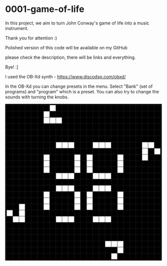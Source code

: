 # 0001-game-of-life
In this project, we aim to turn John Conway's game of life into a music instrument. 

Thank you for attention :)

Polished version of this code will be available on my GitHub

please check the description, there will be links and everything.

Bye! :]


I used the OB-Xd synth - https://www.discodsp.com/obxd/

In the OB-Xd you can change presets in the menu. Select "Bank" (set of programs) and "program" which is a preset. You can also try to change the sounds with turning the knobs.

![](preview.gif)